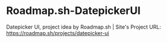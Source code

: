 # Roadmap.sh-DatepickerUI
Datepicker UI, project idea by Roadmap.sh | Site's Project URL: https://roadmap.sh/projects/datepicker-ui
